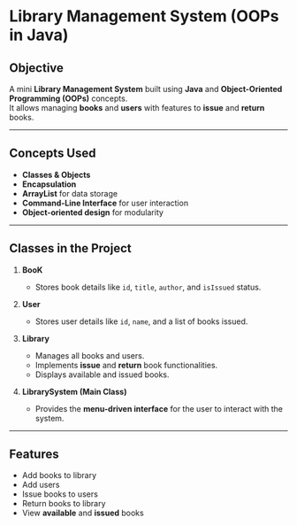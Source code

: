 #  Library Management System (OOPs in Java)

##  Objective
A mini **Library Management System** built using **Java** and **Object-Oriented Programming (OOPs)** concepts.  
It allows managing **books** and **users** with features to **issue** and **return** books.

---

##  Concepts Used
- **Classes & Objects**
- **Encapsulation**
- **ArrayList** for data storage
- **Command-Line Interface** for user interaction
- **Object-oriented design** for modularity

---

##  Classes in the Project
1. **BooK**
   - Stores book details like `id`, `title`, `author`, and `isIssued` status.

2. **User**
   - Stores user details like `id`, `name`, and a list of books issued.

3. **Library**
   - Manages all books and users.
   - Implements **issue** and **return** book functionalities.
   - Displays available and issued books.

4. **LibrarySystem (Main Class)**
   - Provides the **menu-driven interface** for the user to interact with the system.

---

##  Features
- Add books to library
- Add users
- Issue books to users
- Return books to library
- View **available** and **issued** books




